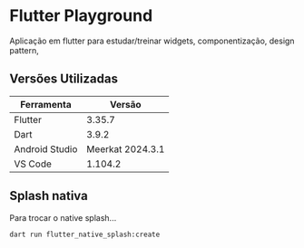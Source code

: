 # Flutter Playground

Aplicação em flutter para estudar/treinar widgets, componentização, design pattern,



## Versões Utilizadas

| Ferramenta       | Versão       |
|------------------|--------------|
| Flutter          | 3.35.7       |
| Dart             | 3.9.2        |
| Android Studio   | Meerkat 2024.3.1 |
| VS Code          | 1.104.2 |



## Splash nativa
Para trocar o native splash...

```
dart run flutter_native_splash:create
```